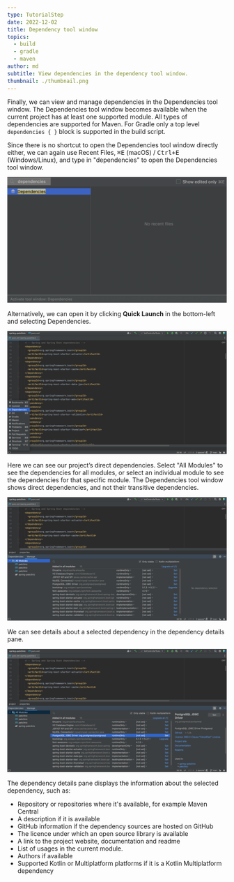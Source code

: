 ```yaml
---
type: TutorialStep
date: 2022-12-02
title: Dependency tool window
topics:
  - build
  - gradle
  - maven
author: md
subtitle: View dependencies in the dependency tool window.
thumbnail: ./thumbnail.png
---
```


Finally, we can view and manage dependencies in the Dependencies tool window. The Dependencies tool window becomes available when the current project has at least one supported module. All types of dependencies are supported for Maven. For Gradle only a top level `dependencies { }` block is supported in the build script.

Since there is no shortcut to open the Dependencies tool window directly either, we can again use Recent Files, <kbd>⌘E</kbd> (macOS) / <kbd>Ctrl+E</kbd> (Windows/Linux), and type in "dependencies" to open the Dependencies tool window.

![Recent Files Dependencies](recent-files-dependencies.png)

Alternatively, we can open it by clicking **Quick Launch** in the bottom-left and selecting Dependencies.

![Quick Launch Dependencies](quick-launch-dependencies.png)

Here we can see our project’s direct dependencies. Select "All Modules" to see the dependencies for all modules, or select an individual module to see the dependencies for that specific module. The Dependencies tool window shows direct dependencies, and not their transitive dependencies.

![Dependency Tool Window](dependency-tool-window.png)

We can see details about a selected dependency in the dependency details pane.

![Dependency Details Pane](dependency-details-pane.png)

The dependency details pane displays the information about the selected dependency, such as:

- Repository or repositories where it's available, for example Maven Central
- A description if it is available
- GitHub information if the dependency sources are hosted on GitHub
- The licence under which an open source library is available
- A link to the project website, documentation and readme
- List of usages in the current module.
- Authors if available
- Supported Kotlin or Multiplatform platforms if it is a Kotlin Multiplatform dependency
